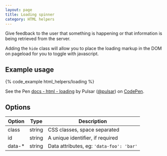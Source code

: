 ```yaml
---
layout: page
title: Loading spinner
category: HTML helpers
---
```


Give feedback to the user that something is happening or that information is
being retrieved from the server.

Adding the `hide` class will allow you to place the loading markup in the DOM on
pageload for you to toggle with javascript.

## Example usage

{% code_example html_helpers/loading %}

<div><p data-height="50" data-theme-id="24005" data-slug-hash="RGapYB" data-default-tab="result" data-user="pulsar" data-embed-version="2" class="codepen">See the Pen <a href="http://codepen.io/pulsar/pen/RGapYB/">docs - html - loading</a> by Pulsar (<a href="http://codepen.io/pulsar">@pulsar</a>) on <a href="http://codepen.io">CodePen</a>.</p>
<script async src="//assets.codepen.io/assets/embed/ei.js"></script></div>

## Options

Option | Type   | Description
-----  | ------ | --------------------------------------------------------------
class  | string | CSS classes, space separated
id     | string | A unique identifier, if required
data-* | string | Data attributes, eg: `'data-foo': 'bar'`
